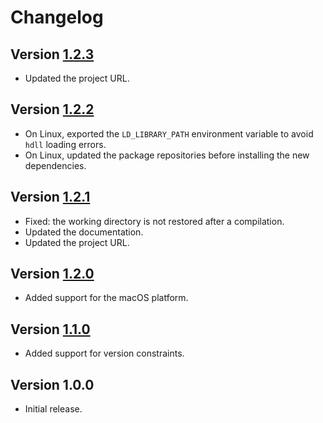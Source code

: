 # Changelog

## Version [1.2.3](https://github.com/cedx/setup-hashlink/compare/v1.2.2...v1.2.3)
- Updated the project URL.

## Version [1.2.2](https://github.com/cedx/setup-hashlink/compare/v1.2.1...v1.2.2)
- On Linux, exported the `LD_LIBRARY_PATH` environment variable to avoid `hdll` loading errors.
- On Linux, updated the package repositories before installing the new dependencies.

## Version [1.2.1](https://github.com/cedx/setup-hashlink/compare/v1.2.0...v1.2.1)
- Fixed: the working directory is not restored after a compilation.
- Updated the documentation.
- Updated the project URL.

## Version [1.2.0](https://github.com/cedx/setup-hashlink/compare/v1.1.0...v1.2.0)
- Added support for the macOS platform.

## Version [1.1.0](https://github.com/cedx/setup-hashlink/compare/v1.0.0...v1.1.0)
- Added support for version constraints.

## Version 1.0.0
- Initial release.
